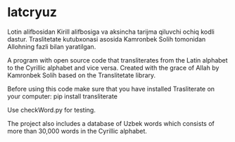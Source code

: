# latcryuz
Lotin alifbosidan Kirill alifbosiga va aksincha tarijma qiluvchi ochiq kodli dastur. Traslitetate kutubxonasi asosida Kamronbek Solih tomonidan Allohning fazli bilan yaratilgan.

A program with open source code that transliterates from the Latin alphabet to the Cyrillic alphabet and vice versa. Created with the grace of Allah by Kamronbek Solih based on the Translitetate library.

Before using this code make sure that you have installed Trasliterate on your computer:
pip install transliterate

Use checkWord.py for testing.

The project also includes a database of Uzbek words which consists of more than 30,000 words in the Cyrillic alphabet.

